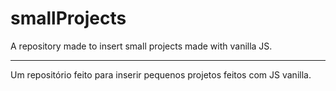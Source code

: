 # smallProjects
A repository made to insert small projects made with vanilla JS. 
_________________________________________________________________________
Um repositório feito para inserir pequenos projetos feitos com JS vanilla.
